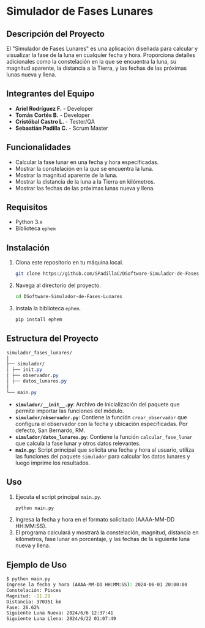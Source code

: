 # Simulador de Fases Lunares

## Descripción del Proyecto

El "Simulador de Fases Lunares" es una aplicación diseñada para calcular y visualizar la fase de la luna en cualquier fecha y hora. Proporciona detalles adicionales como la constelación en la que se encuentra la luna, su magnitud aparente, la distancia a la Tierra, y las fechas de las próximas lunas nueva y llena.

## Integrantes del Equipo

- **Ariel Rodríguez F.** - Developer
- **Tomás Cortés B.** - Developer
- **Cristóbal Castro L.** - Tester/QA
- **Sebastián Padilla C.** - Scrum Master

## Funcionalidades

- Calcular la fase lunar en una fecha y hora especificadas.
- Mostrar la constelación en la que se encuentra la luna.
- Mostrar la magnitud aparente de la luna.
- Mostrar la distancia de la luna a la Tierra en kilómetros.
- Mostrar las fechas de las próximas lunas nueva y llena.

## Requisitos

- Python 3.x
- Biblioteca `ephem`

## Instalación

1. Clona este repositorio en tu máquina local.
    ```sh
    git clone https://github.com/SPadillaC/DSoftware-Simulador-de-Fases-Lunares.git
    ```
2. Navega al directorio del proyecto.
    ```sh
    cd DSoftware-Simulador-de-Fases-Lunares
    ```
3. Instala la biblioteca `ephem`.
    ```sh
    pip install ephem
    ```

## Estructura del Proyecto

```css
simulador_fases_lunares/
│
├── simulador/
│ ├── init.py
│ ├── observador.py
│ ├── datos_lunares.py
│
└── main.py
```

- **`simulador/__init__.py`**: Archivo de inicialización del paquete que permite importar las funciones del módulo.
- **`simulador/observador.py`**: Contiene la función `crear_observador` que configura el observador con la fecha y ubicación especificadas. Por defecto, San Bernardo, RM.
- **`simulador/datos_lunares.py`**: Contiene la función `calcular_fase_lunar` que calcula la fase lunar y otros datos relevantes.
- **`main.py`**: Script principal que solicita una fecha y hora al usuario, utiliza las funciones del paquete `simulador` para calcular los datos lunares y luego imprime los resultados.

## Uso

1. Ejecuta el script principal `main.py`.
    ```sh
    python main.py
    ```
2. Ingresa la fecha y hora en el formato solicitado (AAAA-MM-DD HH:MM:SS).
3. El programa calculará y mostrará la constelación, magnitud, distancia en kilómetros, fase lunar en porcentaje, y las fechas de la siguiente luna nueva y llena.

## Ejemplo de Uso

```sh
$ python main.py
Ingrese la fecha y hora (AAAA-MM-DD HH:MM:SS): 2024-06-01 20:00:00
Constelación: Pisces
Magnitud: -11.29
Distancia: 370351 km
Fase: 26.62%
Siguiente Luna Nueva: 2024/6/6 12:37:41
Siguiente Luna Llena: 2024/6/22 01:07:49
```